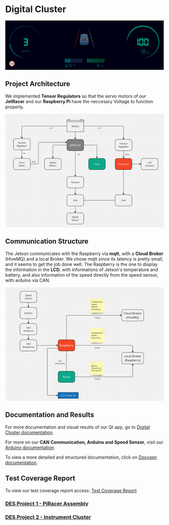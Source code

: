 # Digital Cluster

![Digital Cluster](/digital_cluster/results/cluster.png)

## Project Architecture

We implemented **Tensor Regulators** so that the servo motors of our **JetRacer** and our **Raspberry Pi** have the neccesary Voltage to function properly.

![Project Structure](ADR/structure.png)

## Communication Structure

The Jetson communicates with the Raspberry via **mqtt**, with a **Cloud Broker** (HiveMQ) and a local Broker. We chose mqtt since its latency is pretty small, and it seems to get the job done well. The Raspberry is the one to display the information in the **LCD**, with informations of Jetson's temperature and battery, and  also information of the speed directly from the speed sensor, with arduino via CAN.

![Communication structure](ADR/mqtt.png)

## Documentation and Results

For more documentation and visual results of our Qt app, go to [Digital Cluster documentation](/digital_cluster/README.md).

For more on our **CAN Communication, Arduino and Speed Sensor**, visit our [Arduino documentation](/arduino/README_arduino.md).

To view a more detailed and structured documentation, click on
[Doxygen documentation](https://seame-pt.github.io/DistributedEmbeddedSystems/).

## Test Coverage Report

To view our test coverage report access: [Test Coverage Report](https://seame-pt.github.io/DistributedEmbeddedSystems/coverage/index.html)

### [DES Project 1 - PiRacer Assembly](https://github.com/SEA-ME/DES_PiRacer-Assembly)

### [DES Project 2 - Instrument Cluster](https://github.com/SEA-ME/DES_Instrument-Cluster)
